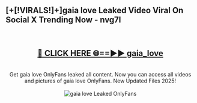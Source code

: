 <h2>[+[!VIRALS!]+]gaia love Leaked Video Viral On Social X Trending Now - nvg7l</h2>
<br>
<div align="center">
<h2><a href="https://libra.edu.pl?gaia_love" rel="nofollow">🔴 CLICK HERE 🌐==►► gaia_love</a></h2>
<br>
Get gaia love OnlyFans leaked all content. Now you can access all videos and pictures of gaia love OnlyFans. New Updated Files 2025!
<br>
<br>
<a href="https://libra.edu.pl?gaia_love" rel="nofollow" data-target="animated-image.originalLink"><img src="https://i.ibb.co.com/WyWwxjT/player-gif2.gif" alt="gaia love Leaked OnlyFans" style="max-width: 100%; display: inline-block;" data-target="animated-image.originalImage"></a>
</div>
<br>